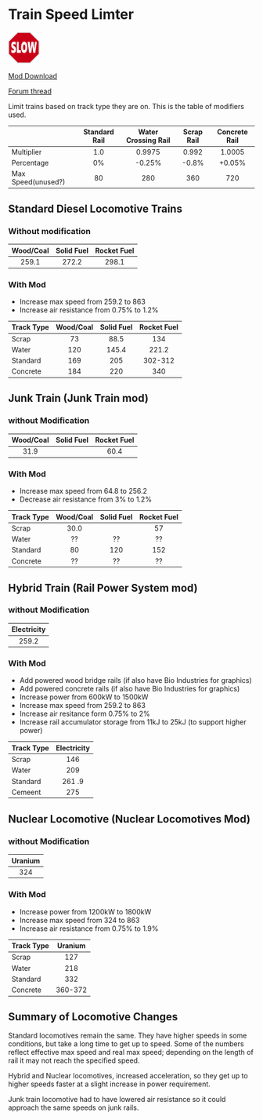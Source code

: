 # Train Speed Limter

![icon](images/thumb.png)

[Mod Download](https://mods.factorio.com/mods/d3x0r/train-speed-limiter) 

[Forum thread](https://forums.factorio.com/viewtopic.php?f=91&t=51104)


Limit trains based on track type they are on.  This is the table of modifiers used.

|   | Standard Rail | Water Crossing Rail | Scrap Rail | Concrete Rail |
|:---|:---:|:---:|:---:|:---:|
| Multiplier | 1.0  | 0.9975 | 0.992 | 1.0005 |
| Percentage | 0%   | -0.25% | -0.8% | +0.05% |
| Max Speed(unused?)  | 80  | 280  | 360  | 720  |

## Standard Diesel Locomotive Trains
### Without modification
| Wood/Coal | Solid Fuel | Rocket Fuel |
|:------:|:---:|:---:|
| 259.1 | 272.2 | 298.1 |

### With Mod

  - Increase max speed from 259.2 to 863
  - Increase air resistance from 0.75% to 1.2%

| Track Type | Wood/Coal | Solid Fuel | Rocket Fuel |
|:--------|:------:|:---:|:---:|
| Scrap | 73 | 88.5 | 134 |
| Water | 120 | 145.4 | 221.2 |
| Standard | 169 | 205 |  302-312 |
| Concrete | 184 | 220 |  340 |

## Junk Train (Junk Train mod)
### without Modification
| Wood/Coal | Solid Fuel | Rocket Fuel |
|:------:|:---:|:---:|
| 31.9 |  | 60.4 |

### With Mod

  - Increase max speed from 64.8 to 256.2
  - Decrease air resistance from 3% to 1.2%

|Track Type| Wood/Coal | Solid Fuel | Rocket Fuel |
|:----- |:------:|:---:|:---:|
| Scrap | 30.0 | | 57 |
| Water | ?? | ?? | ?? |
| Standard | 80 | 120 |  152 |
| Concrete | ?? | ?? | ?? |

## Hybrid Train (Rail Power System mod)
### without Modification
| Electricity |
|:------:|
| 259.2 |

### With Mod
  - Add powered wood bridge rails (if also have Bio Industries for graphics)
  - Add powered concrete rails (if also have Bio Industries for graphics) 
  - Increase power from 600kW to 1500kW
  - Increase max speed from 259.2 to 863
  - Increase air resitance form 0.75% to 2%
  - Increase rail accumulator storage from 11kJ to 25kJ (to support higher power)

|Track Type | Electricity |
|:------|:------:|
|Scrap    | 146 |
|Water    | 209 |
|Standard | 261 .9 |  * only standard rails are modified with electric power
|Cemeent  | 275 |

## Nuclear Locomotive (Nuclear Locomotives Mod)
### without Modification

| Uranium |
|:------:|
| 324 |

### With Mod

  - Increase power from 1200kW to 1800kW
  - Increase max speed from 324 to 863
  - Increase air resistance from 0.75% to 1.9%


| Track Type | Uranium |
|:------|:------:|
|Scrap    | 127 |
|Water    | 218 |
|Standard | 332 |
|Concrete   | 360-372 |


## Summary of Locomotive Changes

Standard locomotives remain the same.  They have higher speeds in some conditions, but take a long time to get up to speed. 
Some of the numbers reflect effective max speed and real max speed; depending on the length of rail it may not reach the specified speed.

Hybrid and Nuclear locomotives, increased acceleration, so they get up to higher speeds faster at a slight increase in power requirement.

Junk train locomotive had to have lowered air resistance so it could approach the same speeds on junk rails.



